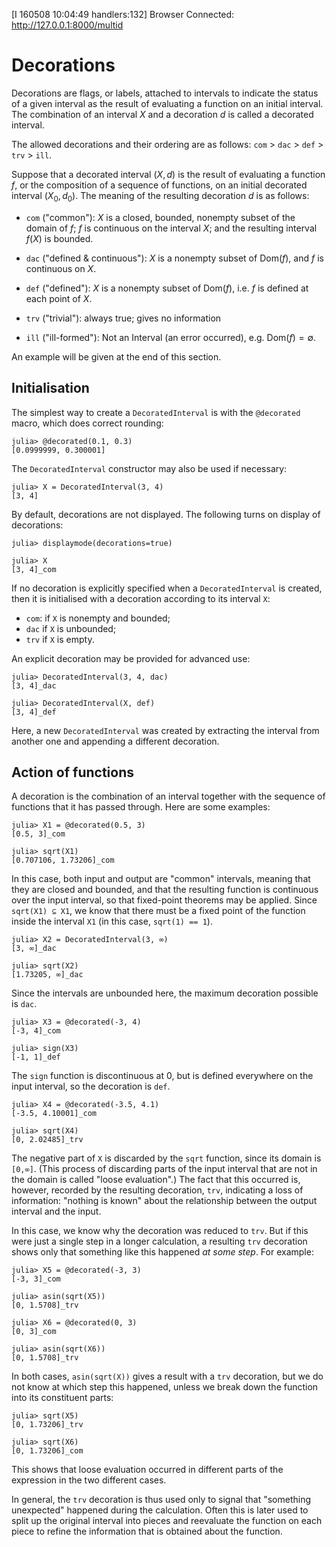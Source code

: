 [I 160508 10:04:49 handlers:132] Browser Connected: http://127.0.0.1:8000/multid<script type="text/x-mathjax-config">
  MathJax.Hub.Config({
    TeX: { equationNumbers: { autoNumber: "AMS" } }
  });
  MathJax.Hub.Config({
    TeX: { extensions: ["AMSmath.js", "AMSsymbols.js", "autobold.js", "autoload-all.js"] }
  });
  MathJax.Hub.Config({
    tex2jax: {
      inlineMath: [['$','$']],
      processEscapes: true
    }
  });
</script>
<script type="text/javascript" src="http://cdn.mathjax.org/mathjax/latest/MathJax.js?config=TeX-AMS_HTML">
</script>

# Decorations

Decorations are flags, or labels, attached to intervals to indicate the status of a given interval as the result of evaluating a function on an initial interval. The combination of an interval $X$ and a decoration $d$ is called a decorated interval.

The allowed decorations and their ordering are as follows:
`com` > `dac` > `def` > `trv` > `ill`.

Suppose that a decorated interval $(X, d)$ is the result of evaluating a function $f$, or the composition of a sequence of functions, on an initial decorated interval $(X_0, d_0)$. The meaning of the resulting decoration $d$ is as follows:

- `com` ("common"): $X$ is a closed, bounded, nonempty subset of the domain of $f$; $f$ is continuous on the interval $X$; and the resulting interval $f(X)$ is bounded.

- `dac` ("defined & continuous"): $X$ is a nonempty subset of $\mathrm{Dom}(f)$, and $f$ is continuous on $X$.

- `def` ("defined"): $X$ is a nonempty subset of $\mathrm{Dom}(f)$, i.e. $f$ is defined at each point of $X$.

- `trv` ("trivial"): always true; gives no information

- `ill` ("ill-formed"): Not an Interval (an error occurred), e.g. $\mathrm{Dom}(f) = \emptyset$.

An example will be given at the end of this section.

## Initialisation

The simplest way to create a `DecoratedInterval` is with the `@decorated` macro,
which does correct rounding:
```
julia> @decorated(0.1, 0.3)
[0.0999999, 0.300001]
```
The `DecoratedInterval` constructor may also be used if necessary:
```
julia> X = DecoratedInterval(3, 4)
[3, 4]
```

By default, decorations are not displayed. The following turns on display of decorations:
```
julia> displaymode(decorations=true)

julia> X
[3, 4]_com
```

If no decoration is explicitly specified when a `DecoratedInterval` is created, then it is initialised with a decoration according to its interval `X`:

- `com`: if `X` is nonempty and bounded;
- `dac` if `X` is unbounded;
- `trv` if `X` is empty.


An explicit decoration may be provided for advanced use:
```
julia> DecoratedInterval(3, 4, dac)
[3, 4]_dac

julia> DecoratedInterval(X, def)
[3, 4]_def
```
Here, a new `DecoratedInterval` was created by extracting the interval from another one and appending a different decoration.

## Action of functions

A decoration is the combination of an interval together with the sequence of functions that it has passed through. Here are some examples:

```
julia> X1 = @decorated(0.5, 3)
[0.5, 3]_com

julia> sqrt(X1)
[0.707106, 1.73206]_com
```
In this case, both input and output are "common" intervals, meaning that they are closed and bounded, and that the resulting function is continuous over the input interval, so that fixed-point theorems may be applied. Since `sqrt(X1) ⊆ X1`, we know that there must be a fixed point of the function inside the interval `X1` (in this case, `sqrt(1) == 1`).

```
julia> X2 = DecoratedInterval(3, ∞)
[3, ∞]_dac

julia> sqrt(X2)
[1.73205, ∞]_dac
```
Since the intervals are unbounded here, the maximum decoration possible is `dac`.

```
julia> X3 = @decorated(-3, 4)
[-3, 4]_com

julia> sign(X3)
[-1, 1]_def
```
The `sign` function is discontinuous at 0, but is defined everywhere on the input interval, so the decoration is `def`.

```
julia> X4 = @decorated(-3.5, 4.1)
[-3.5, 4.10001]_com

julia> sqrt(X4)
[0, 2.02485]_trv
```
The negative part of `X` is discarded by the `sqrt` function, since its domain is `[0,∞]`. (This process of discarding parts of the input interval that are not in the domain is called "loose evaluation".) The fact that this occurred is, however, recorded by the resulting decoration, `trv`, indicating a loss of information: "nothing is known" about the relationship between the output interval and the input.


In this case, we know why the decoration was reduced to `trv`. But if this were just a single step in a longer calculation, a resulting `trv` decoration shows only that something like this happened *at some step*. For example:

```
julia> X5 = @decorated(-3, 3)
[-3, 3]_com

julia> asin(sqrt(X5))
[0, 1.5708]_trv

julia> X6 = @decorated(0, 3)
[0, 3]_com

julia> asin(sqrt(X6))
[0, 1.5708]_trv
```
In both cases, `asin(sqrt(X))` gives a result with a `trv` decoration, but
we do not know at which step this happened, unless we break down the function into its constituent parts:
```
julia> sqrt(X5)
[0, 1.73206]_trv

julia> sqrt(X6)
[0, 1.73206]_com
```
This shows that loose evaluation occurred in different parts of the expression in the two different cases.

In general, the `trv` decoration is thus used only to signal that "something unexpected" happened during the calculation. Often this is later used to split up the original interval into pieces and reevaluate the function on each piece to refine the information that is obtained about the function.

